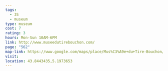 ```yaml
---
tags:
  - 3S
  - museum
type: museum
cost: 7
rating: 3
hours: Mon-Sun 10AM-6PM
link: http://www.museedutirebouchon.com/
page: "562"
map-link: https://www.google.com/maps/place/Mus%C3%A9e+du+Tire-Bouchon/@43.8443492,5.194785,17z/data=!3m1!4b1!4m6!3m5!1s0x12ca0f97d0ee8855:0xd8f51ba1c5eb7785!8m2!3d43.8443454!4d5.1973599!16s%2Fg%2F1tj2f29l?entry=ttu&g_ep=EgoyMDI0MTAwNy4xIKXMDSoASAFQAw%3D%3D
visit: 
location: 43.8443435,5.1973653
---
```

